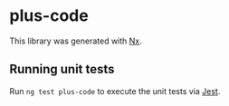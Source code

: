 # plus-code

This library was generated with [Nx](https://nx.dev).

## Running unit tests

Run `ng test plus-code` to execute the unit tests via [Jest](https://jestjs.io).
